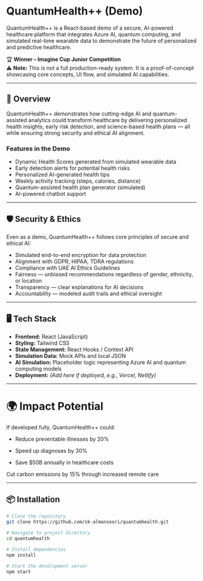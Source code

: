 # QuantumHealth++ (Demo)

QuantumHealth++ is a React-based demo of a secure, AI-powered healthcare platform that integrates Azure AI, quantum computing, and simulated real-time wearable data to demonstrate the future of personalized and predictive healthcare.

🏆 **Winner – Imagine Cup Junior Competition**  
⚠ **Note:** This is not a full production-ready system. It is a proof-of-concept showcasing core concepts, UI flow, and simulated AI capabilities.

---

## 🌟 Overview

QuantumHealth++ demonstrates how cutting-edge AI and quantum-assisted analytics could transform healthcare by delivering personalized health insights, early risk detection, and science-based health plans — all while ensuring strong security and ethical AI alignment.

### Features in the Demo

- Dynamic Health Scores generated from simulated wearable data  
- Early detection alerts for potential health risks  
- Personalized AI-generated health tips  
- Weekly activity tracking (steps, calories, distance)  
- Quantum-assisted health plan generator (simulated)  
- AI-powered chatbot support  

---

## 🛡 Security & Ethics

Even as a demo, QuantumHealth++ follows core principles of secure and ethical AI:

- Simulated end-to-end encryption for data protection  
- Alignment with GDPR, HIPAA, TDRA regulations  
- Compliance with UAE AI Ethics Guidelines  
- Fairness — unbiased recommendations regardless of gender, ethnicity, or location  
- Transparency — clear explanations for AI decisions  
- Accountability — modeled audit trails and ethical oversight  

---

## 🖥 Tech Stack

- **Frontend:** React (JavaScript)  
- **Styling:** Tailwind CSS  
- **State Management:** React Hooks / Context API  
- **Simulation Data:** Mock APIs and local JSON  
- **AI Simulation:** Placeholder logic representing Azure AI and quantum computing models  
- **Deployment:** *(Add here if deployed, e.g., Vercel, Netlify)*  

---

# 🌍 Impact Potential

If developed fully, QuantumHealth++ could:

* Reduce preventable illnesses by 20%

* Speed up diagnoses by 30%

* Save $50B annually in healthcare costs

Cut carbon emissions by 15% through increased remote care

---

## 📦 Installation

```bash
# Clone the repository
git clone https://github.com/sk-almansoori/quantumhealth.git

# Navigate to project directory
cd quantumhealth

# Install dependencies
npm install

# Start the development server
npm start

